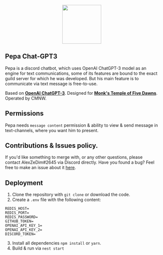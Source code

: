 <p align="center">
  <img src="https://user-images.githubusercontent.com/907696/221422670-61897db8-4bbc-4436-969f-bdc5cf194275.svg" width="128"/>
</p>

## Pepa Chat-GPT3 

Pepa is a discord chatbot, which uses OpenAI ChatGPT-3 model as an engine for text communications, some of its features are bound to the exact guild server for which he was developed. But his main feature is to communicate via text message is free-to-use.

Based on [**OpenAI ChatGPT-3**](https://openai.com/blog/chatgpt/). Designed for [**Monk's Temple of Five Dawns**](https://discord.com/invite/fYSNb5U). Operated by CMNW.

## Permissions

Pepa needs `message content` permission & ability to view & send message in text-channels, where you want him to present.

## Contributions & Issues policy.

If you'd like something to merge with, or any other questions, please contact AlexZeDim#2645 via Discord directly. Have you found a bug? Feel free to make an issue about it [here](https://github.com/AlexZeDim/pepa-chatGPT/issues).

## Deployment

1. Clone the repository with `git clone` or download the code.
2. Create a `.env` file with the following content:

```
REDIS_HOST=
REDIS_PORT=
REDIS_PASSWORD=
GITHUB_TOKEN=
OPENAI_API_KEY_1=
OPENAI_API_KEY_2=
DISCORD_TOKEN=
```
3. Install all dependencies `npm install` or `yarn`.
4. Build & run via `nest start`
